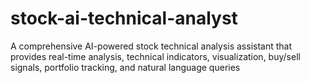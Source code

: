# stock-ai-technical-analyst
A comprehensive AI-powered stock technical analysis assistant that provides real-time analysis, technical indicators, visualization, buy/sell signals, portfolio tracking, and natural language queries

